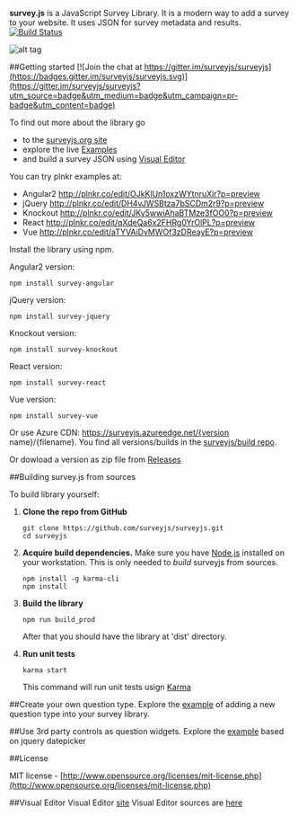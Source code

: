 **survey.js** is a JavaScript Survey Library. It is a modern way to add a survey to your website. It uses JSON for survey metadata and results.
[![Build Status](https://travis-ci.org/surveyjs/surveyjs.svg?branch=master)](https://travis-ci.org/surveyjs/surveyjs)

![alt tag](https://cloud.githubusercontent.com/assets/22315929/22462339/ed33f60a-e7bd-11e6-942b-72882e6bf1db.gif)

##Getting started
[![Join the chat at https://gitter.im/surveyjs/surveyjs](https://badges.gitter.im/surveyjs/surveyjs.svg)](https://gitter.im/surveyjs/surveyjs?utm_source=badge&utm_medium=badge&utm_campaign=pr-badge&utm_content=badge) 

To find out more about the library go
* to the [surveyjs.org site](http://surveyjs.org) 
* explore the live [Examples](http://surveyjs.org/examples/) 
* and build a survey JSON using [Visual Editor](http://surveyjs.org/builder/)

You can try plnkr examples at:
* Angular2 http://plnkr.co/edit/OJkKlUn1oxzWYtnruXir?p=preview
* jQuery http://plnkr.co/edit/DH4vJWSBtza7bSCDm2r9?p=preview
* Knockout http://plnkr.co/edit/JKy5wwiAhaBTMze3fOO0?p=preview
* React http://plnkr.co/edit/qXdeQa6x2FHRg0YrOlPL?p=preview
* Vue http://plnkr.co/edit/aTYVAiDvMWOf3zDReayE?p=preview

Install the library using npm.

Angular2 version:
```
npm install survey-angular
```
jQuery version:
```
npm install survey-jquery
```
Knockout version:
```
npm install survey-knockout
```
React version:
```
npm install survey-react
```
Vue version:
```
npm install survey-vue
```

Or use Azure CDN: https://surveyjs.azureedge.net/{version name}/{filename}. You find all versions/builds in the [surveyjs/build repo](https://github.com/surveyjs/builds).

Or dowload a version as zip file from [Releases](https://github.com/surveyjs/surveyjs/releases)


##Building survey.js from sources

To build library yourself:

 1. **Clone the repo from GitHub**  
	```
	git clone https://github.com/surveyjs/surveyjs.git
	cd surveyjs
	```

 2. **Acquire build dependencies.** Make sure you have [Node.js](http://nodejs.org/) installed on your workstation. This is only needed to _build_ surveyjs from sources.  
	```
	npm install -g karma-cli
	npm install
	```

 3. **Build the library**
	```
	npm run build_prod
	```
	After that you should have the library at 'dist' directory.

 4. **Run unit tests**
	```
	karma start
	```
	This command will run unit tests usign [Karma](https://karma-runner.github.io/0.13/index.html)

##Create your own question type.
Explore the [example](https://github.com/surveyjs/surveyjs/tree/master/src/plugins) of adding a new question type into your survey library.

##Use 3rd party controls as question widgets.
Explore the [example](http://surveyjs.org/examples/react/custom-widget-datepicker.html) based on jquery datepicker

##License

MIT license - [http://www.opensource.org/licenses/mit-license.php](http://www.opensource.org/licenses/mit-license.php)


##Visual Editor
Visual Editor [site](http://editor.surveyjs.io)
Visual Editor sources are [here](https://github.com/surveyjs/editor)
